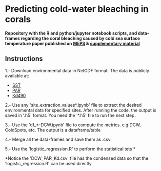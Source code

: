 # Predicting cold-water bleaching in corals 

#### Repository with the R and python/jupyter notebook scripts, and data-frames regarding the coral bleaching caused by cold sea surface temperature paper published on [MEPS](https://doi.org/10.3354/meps13336) & [supplementary material](http://www.int-res.com/articles/suppl/m642p133_supp.pdf)

## Instructions

1.- Download environmental data in NetCDF format. The data is publicly available at:
  * [SST](https://coralreefwatch.noaa.gov/product/5km/index.php)
  * [PAR](https://oceancolor.gsfc.nasa.gov/l3/)
  * [Kd490](https://oceancolor.gsfc.nasa.gov/l3/) 

2.- Use any 'site_extraction_values*.ipynb' file to extract the desired environmental data for specified sites. After running the code, the output is saved in '.h5' format. You need the '*.h5' file to run the next step.

3.- Use the 'df_*-DCW.ipynb' file to compute the metrics. e.g DCW, ColdSpots, etc. The output is a dataframe/table

4.- Merge all the data-frames and save them as .csv 

5.- Use the 'logistic_regression.R' to perform the statistical tets *

*Notice the 'DCW_PAR_Kd.csv' file has the condensed data so that the 'logistic_regression.R' can be  used directly 
